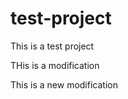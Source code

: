 test-project
============

This is a test project

THis is a modification

This is a new modification
